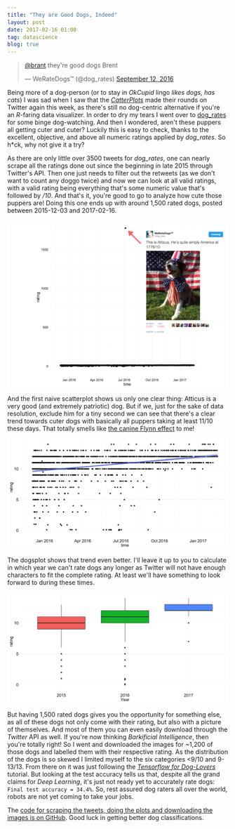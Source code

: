 ```yaml
---
title: "They are Good Dogs, Indeed"
layout: post
date: 2017-02-16 01:00
tag: datascience
blog: true
---
```

<blockquote class="twitter-tweet" data-lang="en"><p lang="en" dir="ltr"><a href="https://twitter.com/brant">@brant</a> they&#39;re good dogs Brent</p>&mdash; WeRateDogs™ (@dog_rates) <a href="https://twitter.com/dog_rates/status/775410014383026176">September 12, 2016</a></blockquote>
<script async src="//platform.twitter.com/widgets.js" charset="utf-8"></script>

Being more of a dog-person (or to stay in *OkCupid* lingo *likes dogs, has cats*) I was sad when I saw that the *[CatterPlots](https://github.com/Gibbsdavidl/CatterPlots)* made their rounds on Twitter again this week, as there's still no dog-centric alternative if you're an *R*-faring data visualizer. In order to dry my tears I went over to [dog_rates](https://twitter.com/dog_rates) for some binge dog-watching. And then I wondered, aren't these puppers all getting cuter and cuter? Luckily this is easy to check, thanks to the excellent, objective, and above all numeric ratings applied by *dog_rates*. So h*ck, why not give it a try?

As there are only little over 3500 tweets for *dog_rates*, one can nearly scrape all the ratings done out since the beginning in late 2015 through Twitter's API. Then one just needs to filter out the retweets (as we don't want to count any doggo twice) and now we can look at all valid ratings, with a valid rating being everything that's some numeric value that's followed by */10*. And that's it, you're good to go to analyze how cute those puppers are! Doing this one ends up with around 1,500 rated dogs, posted between 2015-12-03 and 2017-02-16.

![scatterplot uncleaned](/assets/images/doggo-atticus.png)

And the first naive scatterplot shows us only one clear thing: Atticus is a very good (and extremely patriotic) dog. But if we, just for the sake of data resolution, exclude him for a tiny second we can see that there's a clear trend towards cuter dogs with basically all puppers taking at least 11/10 these days. That totally smells like [the canine Flynn effect](https://en.wikipedia.org/wiki/Flynn_effect) to me!

![scatterplot cleaned](/assets/images/doggo-scatterplot.png)

The dogsplot shows that trend even better. I'll leave it up to you to calculate in which year we can't rate dogs any longer as Twitter will not have enough characters to fit the complete rating. At least we'll have something to look forward to during these times.

![dogsplot cleaned](/assets/images/doggo-barkplot.png)

But having 1,500 rated dogs gives you the opportunity for something else, as all of these dogs not only come with their rating, but also with a picture of themselves. And most of them you can even easily download through the *Twitter* API as well. If you're now thinking *Barkificial Intelligence*, then you're totally right! So I went and downloaded the images for ~1,200 of those dogs and labelled them with their respective rating. As the distribution of the dogs is so skewed I limited myself to the six categories <9/10 and 9-13/13. From there on it was just following the *[Tensorflow for Dog-Lovers](https://codelabs.developers.google.com/codelabs/tensorflow-for-poets/)* tutorial. But looking at the test accuracy tells us that, despite all the grand claims for *Deep Learning*, it's just not ready yet to accurately rate dogs: `Final test accuracy = 34.4%`. So, rest assured dog raters all over the world, robots are not yet coming to take your jobs.

The [code for scraping the tweets, doing the plots and downloading the images is on GitHub](https://github.com/gedankenstuecke/good_puppeRs). Good luck in getting better dog classifications.
